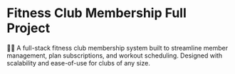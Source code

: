 # Fitness Club Membership Full Project

🏋️‍♂️ A full-stack fitness club membership system built to streamline member management, plan subscriptions, and workout scheduling. Designed with scalability and ease-of-use for clubs of any size.
